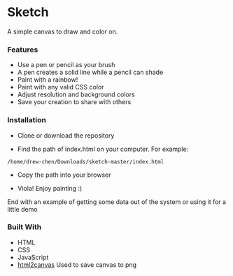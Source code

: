 # Sketch

A simple canvas to draw and color on.

### Features

* Use a pen or pencil as your brush
* A pen creates a solid line while a pencil can shade
* Paint with a rainbow!
* Paint with any valid CSS color
* Adjust resolution and background colors
* Save your creation to share with others

### Installation

* Clone or download the repository

* Find the path of index.html on your computer. For example:
```
/home/drew-chen/Downloads/sketch-master/index.html
```
* Copy the path into your browser

* Viola! Enjoy painting :)


End with an example of getting some data out of the system or using it for a little demo

### Built With

* HTML
* CSS
* JavaScript
* [html2canvas](https://github.com/niklasvh/html2canvas) Used to save canvas to png
